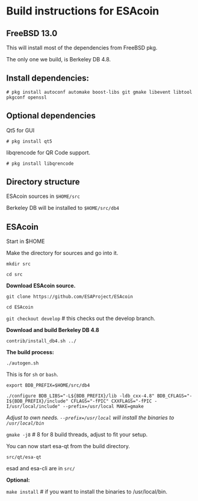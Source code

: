 Build instructions for ESAcoin 
=================================
FreeBSD 13.0
---------------------------------
This will install most of the dependencies from FreeBSD pkg.

The only one we build, is Berkeley DB 4.8.


Install dependencies:
----------------------------
`# pkg install autoconf automake boost-libs git gmake libevent libtool pkgconf openssl
`

Optional dependencies
----------------------
Qt5 for GUI

`# pkg install qt5`

libqrencode for QR Code support.

`# pkg install libqrencode`


Directory structure
------------------
ESAcoin sources in `$HOME/src`

Berkeley DB will be installed to `$HOME/src/db4`


ESAcoin
------------------

Start in $HOME

Make the directory for sources and go into it.

`mkdir src`

`cd src`

__Download ESAcoin source.__

`git clone https://github.com/ESAProject/ESAcoin`

`cd ESAcoin`

`git checkout develop` # this checks out the develop branch.

__Download and build Berkeley DB 4.8__

`contrib/install_db4.sh ../`

__The build process:__

`./autogen.sh`

This is for `sh` or `bash`. 

`export BDB_PREFIX=$HOME/src/db4`

`./configure BDB_LIBS="-L${BDB_PREFIX}/lib -ldb_cxx-4.8" BDB_CFLAGS="-I${BDB_PREFIX}/include" CFLAGS="-fPIC" CXXFLAGS="-fPIC -I/usr/local/include" --prefix=/usr/local MAKE=gmake`

_Adjust to own needs. `--prefix=/usr/local` will install the binaries to `/usr/local/bin`_


`gmake -j8`  # 8 for 8 build threads, adjust to fit your setup.

You can now start esa-qt from the build directory.

`src/qt/esa-qt`

esad and esa-cli are in `src/`


__Optional:__

`make install`  # if you want to install the binaries to /usr/local/bin.





